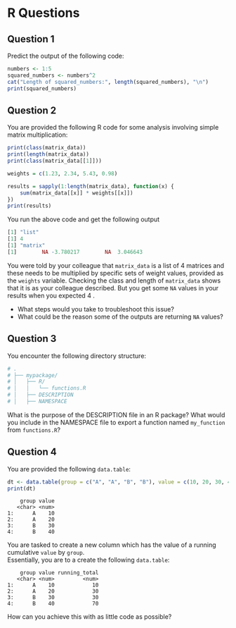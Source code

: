 # R Questions

## Question 1
Predict the output of the following code:

```R
numbers <- 1:5
squared_numbers <- numbers^2
cat("Length of squared_numbers:", length(squared_numbers), "\n")
print(squared_numbers)
```

## Question 2
You are provided the following R code for some analysis involving simple matrix multiplication:
```R
print(class(matrix_data))
print(length(matrix_data))
print(class(matrix_data[[1]]))

weights = c(1.23, 2.34, 5.43, 0.98)

results = sapply(1:length(matrix_data), function(x) {
	sum(matrix_data[[x]] * weights[[x]])
})
print(results)
```
You run the above code and get the following output
```R
[1] "list"
[1] 4
[1] "matrix"
[1]        NA -3.780217        NA  3.046643
```

You were told by your colleague that `matrix_data` is a list of 4 matrices and these needs to be multiplied by specific sets of weight values, provided as the `weights` variable. Checking the class and length of `matrix_data` shows that it is as your colleague described.
But you get some `NA` values in your results when you expected 4 .

- What steps would you take to troubleshoot this issue?
- What could be the reason some of the outputs are returning `NA` values?


## Question 3
You encounter the following directory structure:

```bash
# .
# ├── mypackage/
# │   ├── R/
# │   │   └── functions.R
# │   ├── DESCRIPTION
# │   ├── NAMESPACE
```

What is the purpose of the DESCRIPTION file in an R package?
What would you include in the NAMESPACE file to export a function named `my_function` from `functions.R`?

## Question 4
You are provided the following `data.table`:
```R
dt <- data.table(group = c("A", "A", "B", "B"), value = c(10, 20, 30, 40))
print(dt)
```

```less
    group value
   <char> <num>
1:      A    10
2:      A    20
3:      B    30
4:      B    40
```
You are tasked to create a new column which has the value of a running cumulative `value` by `group`.  
Essentially, you are to a create the following `data.table`:

```less
    group value running_total
   <char> <num>         <num>
1:      A    10            10
2:      A    20            30
3:      B    30            30
4:      B    40            70
```

How can you achieve this with as little code as possible?